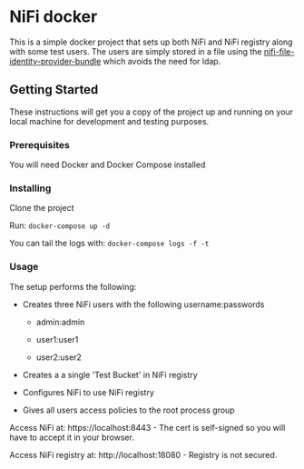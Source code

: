 # NiFi docker

This is a simple docker project that sets up both NiFi and NiFi registry along with some test users.
The users are simply stored in a file using the [nifi-file-identity-provider-bundle](https://github.com/BatchIQ/nifi-file-identity-provider-bundle) which avoids the need for ldap.

## Getting Started

These instructions will get you a copy of the project up and running on your local machine for development and testing purposes.

### Prerequisites

You will need Docker and Docker Compose installed

### Installing

Clone the project

Run: `docker-compose up -d`

You can tail the logs with: `docker-compose logs -f -t`

### Usage

The setup performs the following:

* Creates three NiFi users with the following username:passwords

  * admin:admin

  * user1:user1

  * user2:user2

* Creates a a single 'Test Bucket' in NiFi registry
* Configures NiFi to use NiFi registry
* Gives all users access policies to the root process group

Access NiFi at: https://localhost:8443 - The cert is self-signed so you will have to accept it in your browser.

Access NiFi registry at: http://localhost:18080 - Registry is not secured.
